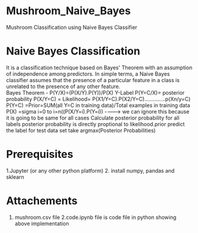 # Mushroom_Naive_Bayes
Mushroom Classification using Naive Bayes Classifier
# Naive Bayes Classification
It is a classification technique based on Bayes' Theorem with an assumption of independence among predictors. In simple terms, a Naive Bayes classifier assumes that the presence of a particular feature in a class is unrelated to the presence of any other feature.  
Bayes Theorem - P(Y/X)=(P(X/Y).P(Y))/P(X)
Y-Label
P(Y=C/X)= posterior probability
P(X/Y=C) = Likelihood= P(X1/Y=C).P(X2/Y=C)..............p(Xn/y=C)
P(Y=C) =Prior=SUM(all Y=C in training data)/Total examples in training data
P(X) =sigma i=0 to i=n((P(X/Y=i).P(Y=i))  ----> we can ignore this because it is going to be same for all cases
Calculate posterior probability for all labels 
posterior probability is directly proptional to likelihood.prior
predict the label for test data set take argmax(Posterior Probabilities)


# Prerequisites
1.Jupyter (or any other python platform)
2. install numpy, pandas and sklearn


# Attachements 
1. mushroom.csv file
2.code.ipynb file is code file in python showing above implementation
